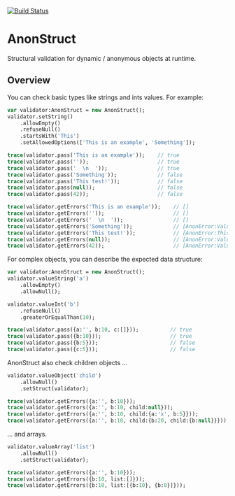 
[![Build Status](https://travis-ci.org/triture/anonstruct.svg?branch=master)](https://travis-ci.org/triture/anonstruct.svg)


# AnonStruct

Structural validation for dynamic / anonymous objects at runtime.

## Overview
You can check basic types like strings and ints values. For example:
```haxe
var validator:AnonStruct = new AnonStruct();
validator.setString()
    .allowEmpty()
    .refuseNull()
    .startsWith('This')
    .setAllowedOptions(['This is an example', 'Something']);

trace(validator.pass('This is an example'));    // true
trace(validator.pass(''));                      // true
trace(validator.pass('  \n  '));                // true
trace(validator.pass('Something'));             // false
trace(validator.pass('This test!'));            // false
trace(validator.pass(null));                    // false
trace(validator.pass(42));                      // false

trace(validator.getErrors('This is an example'));    // []
trace(validator.getErrors(''));                      // []
trace(validator.getErrors('  \n  '));                // []
trace(validator.getErrors('Something'));             // [AnonError:Value must starts with This]
trace(validator.getErrors('This test!'));            // [AnonError:This test! is not allowed. Allowed values are: This is an example, Something.]
trace(validator.getErrors(null));                    // [AnonError:Value cannot be null]
trace(validator.getErrors(42));                      // [AnonError:Value must be String]

```


For complex objects, you can describe the expected data structure:
```haxe
var validator:AnonStruct = new AnonStruct();
validator.valueString('a')
    .allowEmpty()
    .allowNull();

validator.valueInt('b')
    .refuseNull()
    .greaterOrEqualThan(10);

trace(validator.pass({a:'', b:10, c:[]}));          // true
trace(validator.pass({b:10}));                      // true
trace(validator.pass({b:5}));                       // false
trace(validator.pass({c:5}));                       // false
```

AnonStruct also check children objects ...
```haxe
validator.valueObject('child')
    .allowNull()
    .setStruct(validator);

trace(validator.getErrors({a:'', b:10}));                                  // []
trace(validator.getErrors({a:'', b:10, child:null}));                      // []
trace(validator.getErrors({a:'', b:10, child:{a:'x', b:5}}));              // [AnonError:child.b: Value should be greater than or equal 10]
trace(validator.getErrors({a:'', b:10, child:{b:20, child:{b:null}}}));    // [AnonError:child.child.b: Value cannot be null]
```


... and arrays.
```haxe
validator.valueArray('list')
    .allowNull()
    .setStruct(validator);

trace(validator.getErrors({a:'', b:10}));                                  // []
trace(validator.getErrors({b:10, list:[]}));                               // []
trace(validator.getErrors({b:10, list:[{b:10}, {b:0}]}));                  // [AnonError:list.[1].b: Value should be greater than or equal 10]
```